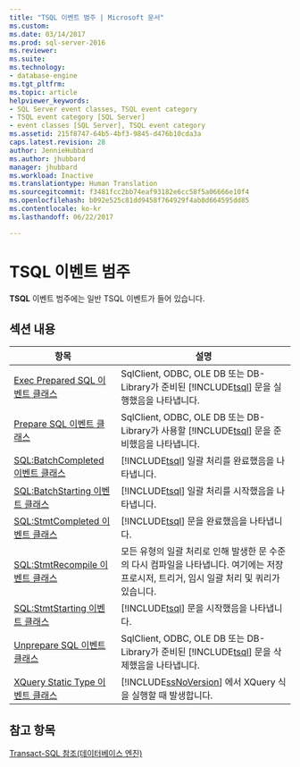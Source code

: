 ```yaml
---
title: "TSQL 이벤트 범주 | Microsoft 문서"
ms.custom: 
ms.date: 03/14/2017
ms.prod: sql-server-2016
ms.reviewer: 
ms.suite: 
ms.technology:
- database-engine
ms.tgt_pltfrm: 
ms.topic: article
helpviewer_keywords:
- SQL Server event classes, TSQL event category
- TSQL event category [SQL Server]
- event classes [SQL Server], TSQL event category
ms.assetid: 215f8747-64b5-4bf3-9845-d476b10cda3a
caps.latest.revision: 28
author: JennieHubbard
ms.author: jhubbard
manager: jhubbard
ms.workload: Inactive
ms.translationtype: Human Translation
ms.sourcegitcommit: f3481fcc2bb74eaf93182e6cc58f5a06666e10f4
ms.openlocfilehash: b092e525c81dd9458f764929f4ab8d664595dd85
ms.contentlocale: ko-kr
ms.lasthandoff: 06/22/2017

---
```

# <a name="tsql-event-category"></a>TSQL 이벤트 범주
  **TSQL** 이벤트 범주에는 일반 TSQL 이벤트가 들어 있습니다.  
  
## <a name="in-this-section"></a>섹션 내용  
  
|항목|설명|  
|-----------|-----------------|  
|[Exec Prepared SQL 이벤트 클래스](../../relational-databases/event-classes/exec-prepared-sql-event-class.md)|SqlClient, ODBC, OLE DB 또는 DB-Library가 준비된 [!INCLUDE[tsql](../../includes/tsql-md.md)] 문을 실행했음을 나타냅니다.|  
|[Prepare SQL 이벤트 클래스](../../relational-databases/event-classes/prepare-sql-event-class.md)|SqlClient, ODBC, OLE DB 또는 DB-Library가 사용할 [!INCLUDE[tsql](../../includes/tsql-md.md)] 문을 준비했음을 나타냅니다.|  
|[SQL:BatchCompleted 이벤트 클래스](../../relational-databases/event-classes/sql-batchcompleted-event-class.md)|[!INCLUDE[tsql](../../includes/tsql-md.md)] 일괄 처리를 완료했음을 나타냅니다.|  
|[SQL:BatchStarting 이벤트 클래스](../../relational-databases/event-classes/sql-batchstarting-event-class.md)|[!INCLUDE[tsql](../../includes/tsql-md.md)] 일괄 처리를 시작했음을 나타냅니다.|  
|[SQL:StmtCompleted 이벤트 클래스](../../relational-databases/event-classes/sql-stmtcompleted-event-class.md)|[!INCLUDE[tsql](../../includes/tsql-md.md)] 문을 완료했음을 나타냅니다.|  
|[SQL:StmtRecompile 이벤트 클래스](../../relational-databases/event-classes/sql-stmtrecompile-event-class.md)|모든 유형의 일괄 처리로 인해 발생한 문 수준의 다시 컴파일을 나타냅니다. 여기에는 저장 프로시저, 트리거, 임시 일괄 처리 및 쿼리가 있습니다.|  
|[SQL:StmtStarting 이벤트 클래스](../../relational-databases/event-classes/sql-stmtstarting-event-class.md)|[!INCLUDE[tsql](../../includes/tsql-md.md)] 문을 시작했음을 나타냅니다.|  
|[Unprepare SQL 이벤트 클래스](../../relational-databases/event-classes/unprepare-sql-event-class.md)|SqlClient, ODBC, OLE DB 또는 DB-Library가 준비된 [!INCLUDE[tsql](../../includes/tsql-md.md)] 문을 삭제했음을 나타냅니다.|  
|[XQuery Static Type 이벤트 클래스](../../relational-databases/event-classes/xquery-static-type-event-class.md)|[!INCLUDE[ssNoVersion](../../includes/ssnoversion-md.md)] 에서 XQuery 식을 실행할 때 발생합니다.|  
  
## <a name="see-also"></a>참고 항목  
 [Transact-SQL 참조&#40;데이터베이스 엔진&#41;](../../t-sql/transact-sql-reference-database-engine.md)  
  
  

